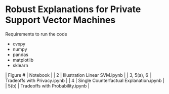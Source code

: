 # Robust Explanations for Private Support Vector Machines

Requirements to run the code

- cvxpy
- numpy
- pandas
- matplotlib
- sklearn

| Figure # | Notebook |
| 2 | Illustration Linear SVM.ipynb |
| 3, 5(a), 6 | Tradeoffs with Privacy.ipynb |
| 4 | Single Counterfactual Explanation.ipynb |
| 5(b) | Tradeoffs with Probability.ipynb |

